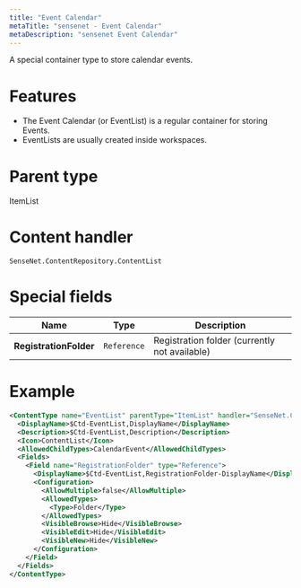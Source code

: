 ```yaml
---
title: "Event Calendar"
metaTitle: "sensenet - Event Calendar"
metaDescription: "sensenet Event Calendar"
---
```


A special container type to store calendar events.

# Features

- The Event Calendar (or EventList) is a regular container for storing Events.
- EventLists are usually created inside workspaces.

# Parent type

ItemList

# Content handler

`SenseNet.ContentRepository.ContentList`

# Special fields

| Name                   | Type        | Description                                   |
| ---------------------- | ----------- | --------------------------------------------- |
| **RegistrationFolder** | `Reference` | Registration folder (currently not available) |

# Example

```xml
<ContentType name="EventList" parentType="ItemList" handler="SenseNet.ContentRepository.ContentList" xmlns="http://schemas.sensenet.com/SenseNet/ContentRepository/ContentTypeDefinition">
  <DisplayName>$Ctd-EventList,DisplayName</DisplayName>
  <Description>$Ctd-EventList,Description</Description>
  <Icon>ContentList</Icon>
  <AllowedChildTypes>CalendarEvent</AllowedChildTypes>
  <Fields>
    <Field name="RegistrationFolder" type="Reference">
      <DisplayName>$Ctd-EventList,RegistrationFolder-DisplayName</DisplayName>
      <Configuration>
        <AllowMultiple>false</AllowMultiple>
        <AllowedTypes>
          <Type>Folder</Type>
        </AllowedTypes>
        <VisibleBrowse>Hide</VisibleBrowse>
        <VisibleEdit>Hide</VisibleEdit>
        <VisibleNew>Hide</VisibleNew>
      </Configuration>
    </Field>
  </Fields>
</ContentType>
```
